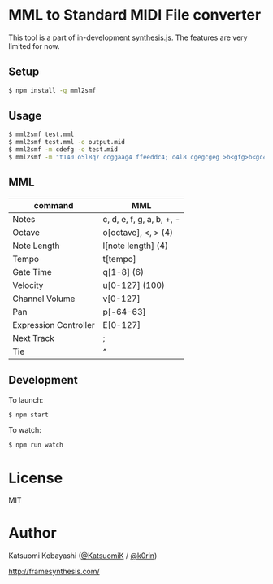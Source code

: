# MML to Standard MIDI File converter

This tool is a part of in-development [synthesis.js](https://github.com/KatsuomiK/synthesis.js). The features are very limited for now.

## Setup

```bash
$ npm install -g mml2smf
```

## Usage

```bash
$ mml2smf test.mml
$ mml2smf test.mml -o output.mid
$ mml2smf -m cdefg -o test.mid
$ mml2smf -m "t140 o5l8q7 ccggaag4 ffeeddc4; o4l8 cgegcgeg >b<gfg>b<gc4" -o test.mid
```

## MML

command|MML
-------|---
Notes|c, d, e, f, g, a, b, +, -
Octave|o\[octave\], &lt;, &gt; (4)
Note Length|l\[note length\] (4)
Tempo|t\[tempo\]
Gate Time|q\[1-8\] (6)
Velocity|u\[0-127\] (100)
Channel Volume|v\[0-127\]
Pan|p\[-64-63\]
Expression Controller|E\[0-127\]
Next Track|;
Tie|^

## Development

To launch:

```bash
$ npm start
```

To watch:

```bash
$ npm run watch
```

# License

MIT

# Author

Katsuomi Kobayashi ([@KatsuomiK](https://twitter.com/KatsuomiK) / [@k0rin](https://twitter.com/k0rin))

http://framesynthesis.com/

